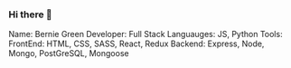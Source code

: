 ### Hi there 👋
Name: Bernie Green
Developer: Full Stack
Languauges: JS, Python
Tools: 
  FrontEnd:
    HTML, CSS, SASS, React, Redux
  Backend:
    Express, Node, Mongo, PostGreSQL, Mongoose
<!--
**bgreen280/bgreen280** is a ✨ _special_ ✨ repository because its `README.md` (this file) appears on your GitHub profile.

Here are some ideas to get you started:

- 🔭 I’m currently working on ...
- 🌱 I’m currently learning ...
- 👯 I’m looking to collaborate on ...
- 🤔 I’m looking for help with ...
- 💬 Ask me about ...
- 📫 How to reach me: ...
- 😄 Pronouns: ...
- ⚡ Fun fact: ...
-->

